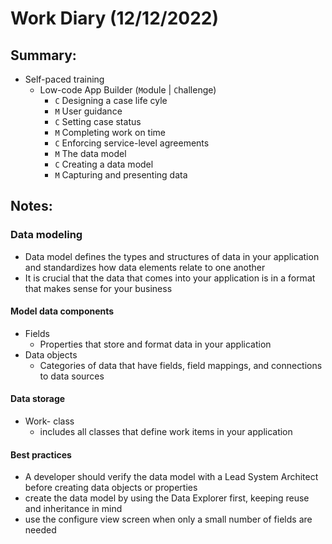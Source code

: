 # Work Diary (12/12/2022)

## Summary:

* Self-paced training
    - Low-code App Builder (`M`odule | `C`hallenge)
        * `C` Designing a case life cyle
        * `M` User guidance
        * `C` Setting case status
        * `M` Completing work on time
        * `C` Enforcing service-level agreements
        * `M` The data model
        * `C` Creating a data model
        * `M` Capturing and presenting data

## Notes:

### Data modeling

- Data model defines the types and structures of data in your application and standardizes how data elements relate to one another
- It is crucial that the data that comes into your application is in a format that makes sense for your business

#### Model data components

- Fields
    * Properties that store and format data in your application
- Data objects
    * Categories of data that have fields, field mappings, and connections to data sources

#### Data storage

- Work- class
    * includes all classes that define work items in your application

#### Best practices

- A developer should verify the data model with a Lead System Architect before creating data objects or properties
- create the data model by using the Data Explorer first, keeping reuse and inheritance in mind
- use the configure view screen when only a small number of fields are needed